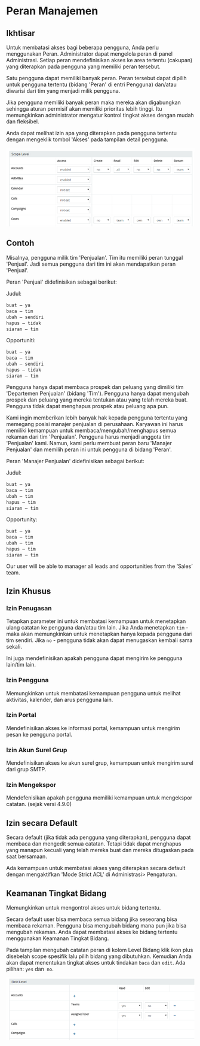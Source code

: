 # Peran Manajemen

## Ikhtisar

Untuk membatasi akses bagi beberapa pengguna, Anda perlu menggunakan Peran. Administrator dapat mengelola peran di panel Administrasi. Setiap peran mendefinisikan akses ke area tertentu (cakupan) yang diterapkan pada pengguna yang memiliki peran tersebut.

Satu pengguna dapat memiliki banyak peran. Peran tersebut dapat dipilih untuk pengguna tertentu (bidang 'Peran' di entri Pengguna) dan/atau diwarisi dari tim yang menjadi milik pengguna.

Jika pengguna memiliki banyak peran maka mereka akan digabungkan sehingga aturan permisif akan memiliki prioritas lebih tinggi. Itu memungkinkan administrator mengatur kontrol tingkat akses dengan mudah dan fleksibel.

Anda dapat melihat izin apa yang diterapkan pada pengguna tertentu dengan mengeklik tombol 'Akses' pada tampilan detail pengguna.

![1](../../../docs/_static/images/administration/roles-management/scope-level.png)

## Contoh

Misalnya, pengguna milik tim 'Penjualan'. Tim itu memiliki peran tunggal 'Penjual'. Jadi semua pengguna dari tim ini akan mendapatkan peran 'Penjual'.

Peran 'Penjual' didefinisikan sebagai berikut:

Judul:
```
buat – ya
baca – tim
ubah – sendiri
hapus – tidak
siaran – tim
```

Opportuniti:
```
buat – ya
baca – tim
ubah – sendiri
hapus – tidak
siaran – tim
```

Pengguna hanya dapat membaca prospek dan peluang yang dimiliki tim 'Departemen Penjualan' (bidang 'Tim').
Pengguna hanya dapat mengubah prospek dan peluang yang mereka tentukan atau yang telah mereka buat.
Pengguna tidak dapat menghapus prospek atau peluang apa pun.

Kami ingin memberikan lebih banyak hak kepada pengguna tertentu yang memegang posisi manajer penjualan di perusahaan. Karyawan ini harus memiliki kemampuan untuk membaca/mengubah/menghapus semua rekaman dari tim 'Penjualan'. Pengguna harus menjadi anggota tim 'Penjualan' kami. Namun, kami perlu membuat peran baru 'Manajer Penjualan' dan memilih peran ini untuk pengguna di bidang 'Peran'.

Peran 'Manajer Penjualan' didefinisikan sebagai berikut:

Judul:
```
buat – ya
baca – tim
ubah – tim
hapus – tim
siaran – tim
```

Opportunity:
```
buat – ya
baca – tim
ubah – tim
hapus – tim
siaran – tim
```

Our user will be able to manager all leads and opportunities from the ‘Sales’ team.

## Izin Khusus

### Izin Penugasan

Tetapkan parameter ini untuk membatasi kemampuan untuk menetapkan ulang catatan ke pengguna dan/atau tim lain. Jika Anda menetapkan `tim` - maka akan memungkinkan untuk menetapkan hanya kepada pengguna dari tim sendiri. Jika `no` - pengguna tidak akan dapat menugaskan kembali sama sekali.

Ini juga mendefinisikan apakah pengguna dapat mengirim ke pengguna lain/tim lain.

### Izin Pengguna

Memungkinkan untuk membatasi kemampuan pengguna untuk melihat aktivitas, kalender, dan arus pengguna lain.

### Izin Portal

Mendefinisikan akses ke informasi portal, kemampuan untuk mengirim pesan ke pengguna portal.

### Izin Akun Surel Grup

Mendefinisikan akses ke akun surel grup, kemampuan untuk mengirim surel dari grup SMTP.

### Izin Mengekspor

Mendefenisikan apakah pengguna memiliki kemampuan untuk mengekspor catatan. (sejak versi 4.9.0)

## Izin secara Default

Secara default (jika tidak ada pengguna yang diterapkan), pengguna dapat membaca dan mengedit semua catatan. Tetapi tidak dapat menghapus yang manapun kecuali yang telah mereka buat dan mereka ditugaskan pada saat bersamaan.

Ada kemampuan untuk membatasi akses yang diterapkan secara default dengan mengaktifkan 'Mode Strict ACL' di Administrasi> Pengaturan.

## Keamanan Tingkat Bidang

Memungkinkan untuk mengontrol akses untuk bidang tertentu.

Secara default user bisa membaca semua bidang jika seseorang bisa membaca rekaman. Pengguna bisa mengubah bidang mana pun jika bisa mengubah rekaman. Anda dapat membatasi akses ke bidang tertentu menggunakan Keamanan Tingkat Bidang.

Pada tampilan mengubah catatan peran di kolom Level Bidang klik ikon plus disebelah scope spesifik lalu pilih bidang yang dibutuhkan. Kemudian Anda akan dapat menentukan tingkat akses untuk tindakan `baca` dan `edit`. Ada pilihan: `yes` dan` no`.

![2](../../../docs/_static/images/administration/roles-management/field-level-secutiry.png)
